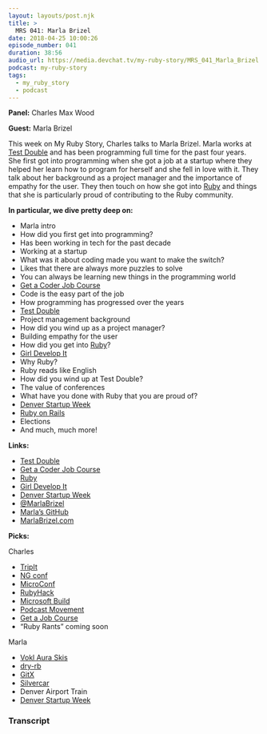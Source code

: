 ```yaml
---
layout: layouts/post.njk
title: >
  MRS 041: Marla Brizel
date: 2018-04-25 10:00:26
episode_number: 041
duration: 38:56
audio_url: https://media.devchat.tv/my-ruby-story/MRS_041_Marla_Brizel.mp3
podcast: my-ruby-story
tags:
  - my_ruby_story
  - podcast
---
```


**Panel:** Charles Max Wood

**Guest:** Marla Brizel

This week on My Ruby Story, Charles talks to Marla Brizel. Marla works at [Test Double](https://testdouble.com/) and has been programming full time for the past four years. She first got into programming when she got a job at a startup where they helped her learn how to program for herself and she fell in love with it. They talk about her background as a project manager and the importance of empathy for the user. They then touch on how she got into [Ruby](https://www.ruby-lang.org/en/) and things that she is particularly proud of contributing to the Ruby community.

**In particular, we dive pretty deep on:**

- Marla intro
- How did you first get into programming?
- Has been working in tech for the past decade
- Working at a startup
- What was it about coding made you want to make the switch?
- Likes that there are always more puzzles to solve
- You can always be learning new things in the programming world
- [Get a Coder Job Course](https://devchat.tv/get-a-coder-job)
- Code is the easy part of the job
- How programming has progressed over the years
- [Test Double](https://testdouble.com/)
- Project management background
- How did you wind up as a project manager?
- Building empathy for the user
- How did you get into [Ruby](https://www.ruby-lang.org/en/)?
- [Girl Develop It](https://www.girldevelopit.com/)
- Why Ruby?
- Ruby reads like English
- How did you wind up at Test Double?
- The value of conferences
- What have you done with Ruby that you are proud of?
- [Denver Startup Week](https://www.denverstartupweek.org/)
- [Ruby on Rails](https://rubyonrails.org/)
- Elections
- And much, much more!

**Links:**

- [Test Double](https://testdouble.com/)
- [Get a Coder Job Course](https://devchat.tv/get-a-coder-job)
- [Ruby](https://www.ruby-lang.org/en/)
- [Girl Develop It](https://www.girldevelopit.com/)
- [Denver Startup Week](https://www.denverstartupweek.org/)
- [@MarlaBrizel](https://twitter.com/marlabrizel?ref_src=twsrc%255Egoogle%257Ctwcamp%255Eserp%257Ctwgr%255Eauthor)
- [Marla’s GitHub](https://github.com/marlabrizel)
- [MarlaBrizel.com](https://www.marlabrizel.com/)

**Picks:**

Charles

- [TripIt](https://www.tripit.com/#sm.000003gnt5san1dziulwsisnnoiem)
- [NG conf](https://www.ng-conf.org/)
- [MicroConf](https://www.microconf.com/)
- [RubyHack](https://rubyhack.com/)
- [Microsoft Build](https://www.microsoft.com/en-us/build)
- [Podcast Movement](https://podcastmovement.com/)
- [Get a Job Course](https://devchat.tv/get-a-coder-job)
- “Ruby Rants” coming soon

Marla

- [Vokl Aura Skis](https://www.evo.com/skis/volkl-aura-womens)
- [dry-rb](https://dry-rb.org/)
- [GitX](https://gitx.frim.nl/)
- [Silvercar](https://www.silvercar.com/)
- Denver Airport Train
- [Denver Startup Week](https://www.denverstartupweek.org/)

### Transcript

